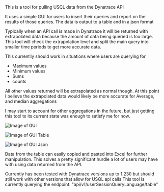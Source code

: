 This is a tool for pulling USQL data from the Dynatrace API

It uses a simple GUI for users to insert their queries and report on the results of those queries.
The data is output to a table and in a json format

Typically when an API call is made in Dynatrace it will be returned with extrapolated data because the amount of data being queried is too large.
This tool will check the extrapolation level and split the main query into smaller time periods to get more accurate data.

This currentlly should work in situations where users are querying for
- Maximum values
- Minimum values
- Sums
- counts

All other values returned will be extrapolated as normal though. At this point I believe the extrapolated data would likely be more accurate for Average, and median aggregations

I may start to account for other aggregations in the future, but just getting this tool to its current state was enough to satisfy me for now.

![Image of GUI](https://i.imgur.com/5PGxXCW.png)



![Image of GUI Table](https://i.imgur.com/DUj8XCA.png)



![Image of GUI Json](https://i.imgur.com/s0kfmoM.png)


Data from the table can easily copied and pasted into Excel for further manipulation. This solves a pretty significant hurdle a lot of users may have with using data returned from the API.

Currently has been tested with Dynatrace versions up to 1.230 but should still work with other versions that allow for USQL api calls
This tool is currently querying the endpoint: "api/v1/userSessionQueryLanguage/table"